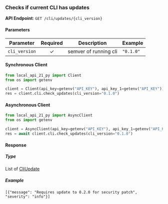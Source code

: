 
### Checks if current CLI has updates <a name="check_updates"></a>



**API Endpoint**: `GET /cli/updates/{cli_version}`

#### Parameters

| Parameter | Required | Description | Example |
|-----------|:--------:|-------------|--------|
| `cli_version` | ✓ | semver of running cli | `"0.1.0"` |

#### Synchronous Client

```python
from local_api_21_py import Client
from os import getenv

client = Client(api_key=getenv("API_KEY"), api_key_1=getenv("API_KEY"))
res = client.cli.check_updates(cli_version="0.1.0")

```

#### Asynchronous Client

```python
from local_api_21_py import AsyncClient
from os import getenv

client = AsyncClient(api_key=getenv("API_KEY"), api_key_1=getenv("API_KEY"))
res = await client.cli.check_updates(cli_version="0.1.0")

```

#### Response

##### Type
List of [CliUpdate](/local_api_21_py/types/models/cli_update.py)

##### Example
`[{"message": "Requires update to 0.2.0 for security patch", "severity": "info"}]`
